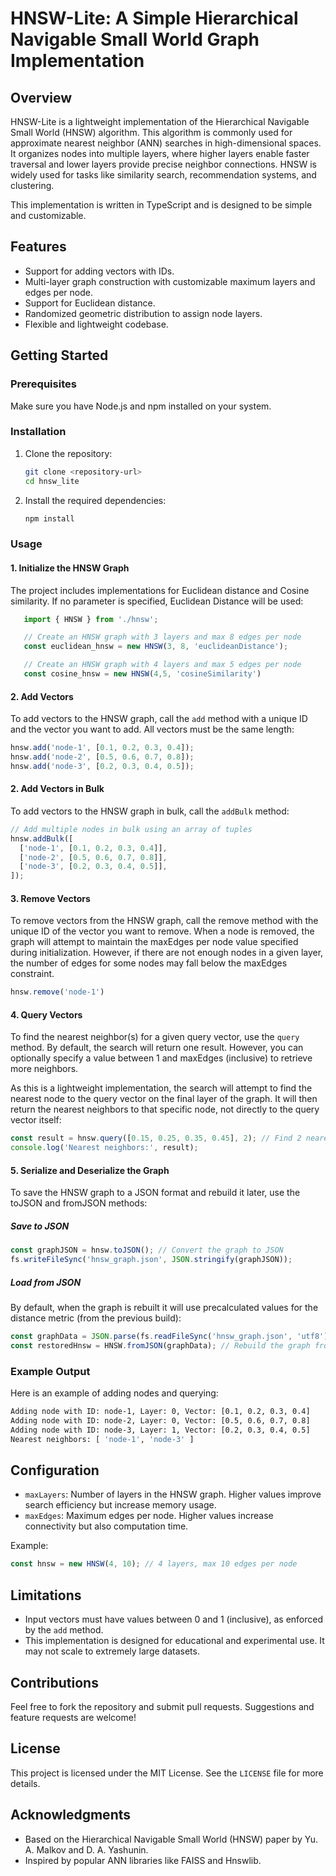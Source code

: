# HNSW-Lite: A Simple Hierarchical Navigable Small World Graph Implementation

## Overview
HNSW-Lite is a lightweight implementation of the Hierarchical Navigable Small World (HNSW) algorithm. This algorithm is commonly used for approximate nearest neighbor (ANN) searches in high-dimensional spaces. It organizes nodes into multiple layers, where higher layers enable faster traversal and lower layers provide precise neighbor connections. HNSW is widely used for tasks like similarity search, recommendation systems, and clustering.

This implementation is written in TypeScript and is designed to be simple and customizable.

## Features
- Support for adding vectors with IDs.
- Multi-layer graph construction with customizable maximum layers and edges per node.
- Support for Euclidean distance.
- Randomized geometric distribution to assign node layers.
- Flexible and lightweight codebase.

## Getting Started

### Prerequisites
Make sure you have Node.js and npm installed on your system.

### Installation
1. Clone the repository:
   ```bash
   git clone <repository-url>
   cd hnsw_lite
   ```

2. Install the required dependencies:
   ```bash
   npm install
   ```

### Usage

#### 1. Initialize the HNSW Graph
The project includes implementations for Euclidean distance and Cosine similarity. If no parameter is specified, Euclidean Distance will be used:

```typescript
   import { HNSW } from './hnsw';

   // Create an HNSW graph with 3 layers and max 8 edges per node
   const euclidean_hnsw = new HNSW(3, 8, 'euclideanDistance'); 

   // Create an HNSW graph with 4 layers and max 5 edges per node
   const cosine_hnsw = new HNSW(4,5, 'cosineSimilarity')
```

#### 2. Add Vectors
To add vectors to the HNSW graph, call the `add` method with a unique ID and the vector you want to add. All vectors must be the same length:

```typescript
hnsw.add('node-1', [0.1, 0.2, 0.3, 0.4]);
hnsw.add('node-2', [0.5, 0.6, 0.7, 0.8]);
hnsw.add('node-3', [0.2, 0.3, 0.4, 0.5]);
```

#### 2. Add Vectors in Bulk
To add vectors to the HNSW graph in bulk, call the `addBulk` method:

```typescript
// Add multiple nodes in bulk using an array of tuples
hnsw.addBulk([
  ['node-1', [0.1, 0.2, 0.3, 0.4]],
  ['node-2', [0.5, 0.6, 0.7, 0.8]],
  ['node-3', [0.2, 0.3, 0.4, 0.5]],
]);
```

#### 3. Remove Vectors
To remove vectors from the HNSW graph, call the remove method with the unique ID of the vector you want to remove. When a node is removed, the graph will attempt to maintain the maxEdges per node value specified during initialization. However, if there are not enough nodes in a given layer, the number of edges for some nodes may fall below the maxEdges constraint.

```typescript
hnsw.remove('node-1')
```

#### 4. Query Vectors
To find the nearest neighbor(s) for a given query vector, use the `query` method. By default, the search will return one result. However, you can optionally specify a value between 1 and maxEdges (inclusive) to retrieve more neighbors.

As this is a lightweight implementation, the search will attempt to find the nearest node to the query vector on the final layer of the graph. It will then return the nearest neighbors to that specific node, not directly to the query vector itself:
```typescript
const result = hnsw.query([0.15, 0.25, 0.35, 0.45], 2); // Find 2 nearest neighbors
console.log('Nearest neighbors:', result);
```


#### 5. Serialize and Deserialize the Graph
To save the HNSW graph to a JSON format and rebuild it later, use the toJSON and fromJSON methods:

##### Save to JSON
```typescript
const graphJSON = hnsw.toJSON(); // Convert the graph to JSON
fs.writeFileSync('hnsw_graph.json', JSON.stringify(graphJSON));
```

##### Load from JSON
By default, when the graph is rebuilt it will use precalculated values for the distance metric (from the previous build):
```typescript
const graphData = JSON.parse(fs.readFileSync('hnsw_graph.json', 'utf8'));
const restoredHnsw = HNSW.fromJSON(graphData); // Rebuild the graph from JSON

```

### Example Output
Here is an example of adding nodes and querying:

```bash
Adding node with ID: node-1, Layer: 0, Vector: [0.1, 0.2, 0.3, 0.4]
Adding node with ID: node-2, Layer: 0, Vector: [0.5, 0.6, 0.7, 0.8]
Adding node with ID: node-3, Layer: 1, Vector: [0.2, 0.3, 0.4, 0.5]
Nearest neighbors: [ 'node-1', 'node-3' ]
```

## Configuration
- `maxLayers`: Number of layers in the HNSW graph. Higher values improve search efficiency but increase memory usage.
- `maxEdges`: Maximum edges per node. Higher values increase connectivity but also computation time.

Example:
```typescript
const hnsw = new HNSW(4, 10); // 4 layers, max 10 edges per node
```

## Limitations
- Input vectors must have values between 0 and 1 (inclusive), as enforced by the `add` method.
- This implementation is designed for educational and experimental use. It may not scale to extremely large datasets.

## Contributions
Feel free to fork the repository and submit pull requests. Suggestions and feature requests are welcome!

## License
This project is licensed under the MIT License. See the `LICENSE` file for more details.

## Acknowledgments
- Based on the Hierarchical Navigable Small World (HNSW) paper by Yu. A. Malkov and D. A. Yashunin.
- Inspired by popular ANN libraries like FAISS and Hnswlib.

